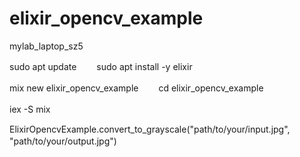 # elixir_opencv_example
mylab_laptop_sz5

sudo apt update　　
sudo apt install -y elixir　　

mix new elixir_opencv_example　　
cd elixir_opencv_example　　

iex -S mix　　

ElixirOpencvExample.convert_to_grayscale("path/to/your/input.jpg", "path/to/your/output.jpg")　　
